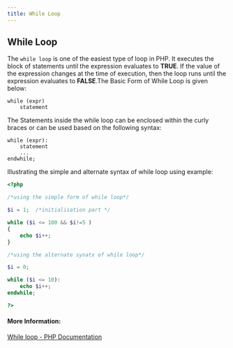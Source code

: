 ```yaml
---
title: While Loop
---
```

## While Loop

The ```while loop``` is one of the easiest type of loop in PHP. It executes the block of statements until the expression evaluates to **TRUE**. If the value of the expression changes at the time of execution, then the loop runs until the expression evaluates to **FALSE**.The Basic Form of While Loop is given below:

```shell
while (expr)
    statement
```
The Statements inside the while loop can be enclosed within the curly braces or can be used based on the following syntax:

```shell
while (expr):
    statement
    ...
endwhile;
```
Illustrating the simple and alternate syntax of while loop using example:

```php
<?php

/*using the simple form of while loop*/

$i = 1;  /*initialisation part */

while ($i <= 100 && $i!=5 ) 
{
    echo $i++;  
}

/*using the alternate synatx of while loop*/

$i = 0;

while ($i <= 10):
    echo $i++;
endwhile;

?>
```

#### More Information:
[While loop - PHP Documentation](http://php.net/manual/en/control-structures.while.php)
